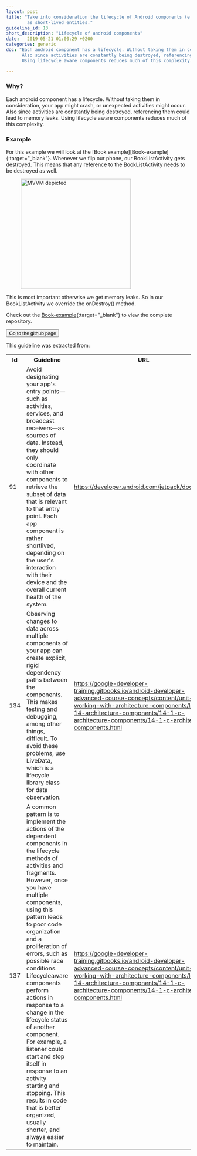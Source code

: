```yaml
---
layout: post
title: "Take into consideration the lifecycle of Android components (e.g., Activities and Services) – also with respect to other components – and design them
        as short-lived entities."
guideline_id: 13
short_description: "Lifecycle of android components"
date:   2019-05-21 01:00:29 +0200
categories: generic
doc: "Each android component has a lifecycle. Without taking them in consideration, your app might crash, or unexpected activities might occur. 
      Also since activities are constantly being destroyed, referencing them could lead to memory leaks. 
      Using lifecycle aware components reduces much of this complexity. "

---
```

<h3>Why?</h3>
Each android component has a lifecycle. Without taking them in consideration, your app might crash, or unexpected activities might occur. 
Also since activities are constantly being destroyed, referencing them could lead to memory leaks. 
Using lifecycle aware components reduces much of this complexity. 

<h3>Example</h3>
For this example we will look at the [Book example][Book-example]{:target="_blank"}.
Whenever we flip our phone, our BookListActivity gets destroyed.
	This means that any reference to the BookListActivity needs to be destroyed as well.

<figure>
  <img src="/assets/PresenterLifeCycle.png" alt="MVVM depicted" width="300">
</figure>

This is most important otherwise we get memory leaks.
So in our BookListActivity we override the onDestroy() method.

<script src="https://gist.github.com/Geertdepont/4346b4cad88dc70c8a6babdd165fa75f.js"></script>

<script src="https://gist.github.com/Geertdepont/635410e638efae37801dc53927e2acb1.js"></script>

Check out the [Book-example][Book-example]{:target="_blank"} to view the complete repository.

<a href="https://github.com/Geertdepont/bachelor_thesis/tree/master/BookApplication" target="_blank"><button type="button" class="btn btn-primary btn-icon-right">Go to the github page</button></a>

This guideline was extracted from:
<table id="guidelinelinks">
  <tr>
    <th>Id</th>
    <th>Guideline</th>
    <th>URL</th>
  </tr>
    <tr>
      <td>91</td>
      <td>Avoid designating your app's entry points—such as activities, services, and broadcast receivers—as sources of data. Instead, they should only coordinate with other components to retrieve the subset of data that is relevant to that entry point. Each app component is rather shortlived, depending on the user's interaction with their device and the overall current health of the system.</td>
     <td><a href="https://developer.android.com/jetpack/docs/guide" target="_blank">https://developer.android.com/jetpack/docs/guide</a></td>
    </tr>    
    <tr>
      <td>134</td>
      <td>Observing changes to data across multiple components of your app can create explicit, rigid dependency paths between the components. This makes testing and debugging, among other things, difficult. To avoid these problems, use LiveData, which is a lifecycle library class for data observation.</td>
     <td><a href="https://google-developer-training.gitbooks.io/android-developer-advanced-course-concepts/content/unit-6-working-with-architecture-components/lesson-14-architecture-components/14-1-c-architecture-components/14-1-c-architecture-components.html" target="_blank">https://google-developer-training.gitbooks.io/android-developer-advanced-course-concepts/content/unit-6-working-with-architecture-components/lesson-14-architecture-components/14-1-c-architecture-components/14-1-c-architecture-components.html</a></td>
    </tr> 
    <tr>
      <td>137</td>
      <td>A common pattern is to implement the actions of the dependent components in the lifecycle methods of activities and fragments. However, once you have multiple components, using this pattern leads to poor code organization and a proliferation of errors, such as possible race conditions. Lifecycleaware components perform actions in response to a change in the lifecycle status of another component. For example, a listener could start and stop itself in response to an activity starting and stopping. This results in code that is better organized, usually shorter, and always easier to maintain.</td>
     <td><a href="https://google-developer-training.gitbooks.io/android-developer-advanced-course-concepts/content/unit-6-working-with-architecture-components/lesson-14-architecture-components/14-1-c-architecture-components/14-1-c-architecture-components.html" target="_blank">https://google-developer-training.gitbooks.io/android-developer-advanced-course-concepts/content/unit-6-working-with-architecture-components/lesson-14-architecture-components/14-1-c-architecture-components/14-1-c-architecture-components.html</a></td>
    </tr>    
</table>


[Book-example]: https://github.com/Geertdepont/bachelor_thesis/tree/master/BookApplication